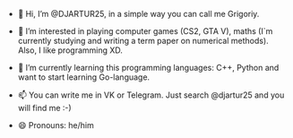 - 👋 Hi, I’m @DJARTUR25, in a simple way you can call me Grigoriy.
  
- 👀 I’m interested in playing computer games (CS2, GTA V), maths (I`m currently studying and writing a term paper on numerical methods). Also, I like programming XD.
  
- 🌱 I’m currently learning this programming languages: C++, Python and want to start learning Go-language.
  
- 📫 You can write me in VK or Telegram. Just search @djartur25 and you will find me :-)
  
- 😄 Pronouns: he/him
 
<!---
DJARTUR25/DJARTUR25 is a ✨ special ✨ repository because its `README.md` (this file) appears on your GitHub profile.
You can click the Preview link to take a look at your changes.
--->
